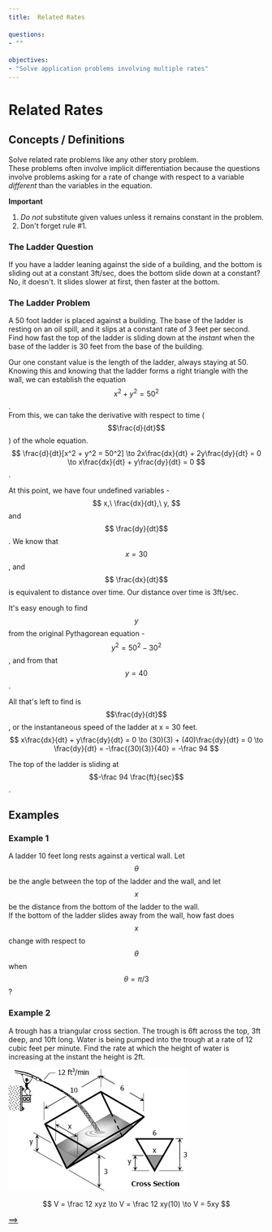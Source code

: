 ```yaml
---
title:  Related Rates

questions:
- ""

objectives:
- "Solve application problems involving multiple rates"
---
```


# Related Rates

## Concepts / Definitions

Solve related rate problems like any other story problem.<br>
These problems often involve implicit differentiation because the questions involve problems asking for a rate of change with respect to a variable _different_ than the variables in the equation.

**Important**
 1. _Do not_ substitute given values unless it remains constant in the problem.
 2. Don't forget rule #1.

### The Ladder Question
If you have a ladder leaning against the side of a building, and the bottom is sliding out at a constant 3ft/sec, does the bottom slide down at a constant?<br>
No, it doesn't. It slides slower at first, then faster at the bottom.

### The Ladder Problem
A 50 foot ladder is placed against a building. The base of the ladder is resting on an oil spill, and it slips at a constant rate of 3 feet per second. Find how fast the top of the ladder is sliding down at the _instant_ when the base of the ladder is 30 feet from the base of the building.

Our one constant value is the length of the ladder, always staying at 50. Knowing this and knowing that the ladder forms a right triangle with the wall, we can establish the equation $$x^2 + y^2 = 50^2$$.<br>
From this, we can take the derivative with respect to time ($$\frac{d}{dt}$$) of the whole equation. 
$$
\frac{d}{dt}[x^2 + y^2 = 50^2] \to 2x\frac{dx}{dt} + 2y\frac{dy}{dt} = 0 \to x\frac{dx}{dt} + y\frac{dy}{dt} = 0
$$.<br>

At this point, we have four undefined variables - 
$$
x,\ \frac{dx}{dt},\ y,
$$ and 
$$
\frac{dy}{dt}$$. We know that $$x = 30$$, and 
$$
\frac{dx}{dt}$$ is equivalent to distance over time. Our distance over time is 3ft/sec.<br>

It's easy enough to find $$y$$ from the original Pythagorean equation - 
$$
y^2 = 50^2 - 30^2
$$, and from that $$y = 40$$.<br>

All that's left to find is $$\frac{dy}{dt}$$, or the instantaneous speed of the ladder at x = 30 feet. 
$$
x\frac{dx}{dt} + y\frac{dy}{dt} = 0 \to (30)(3) + (40)\frac{dy}{dt} = 0 \to \frac{dy}{dt} = -\frac{(30)(3)}{40} = -\frac 94
$$

The top of the ladder is sliding at $$-\frac 94 \frac{ft}{sec}$$.

## Examples

### Example 1
A ladder 10 feet long rests against a vertical wall. Let $$\theta$$ be the angle between the top of the ladder and the wall, and let $$x$$ be the distance from the bottom of the ladder to the wall.<br>
If the bottom of the ladder slides away from the wall, how fast does $$x$$ change with respect to $$\theta$$ when $$\theta = \pi / 3$$?

### Example 2
A trough has a triangular cross section. The trough is 6ft across the top, 3ft deep, and 10ft long. Water is being pumped into the trough at a rate of 12 cubic feet per minute. Find the rate at which the height of water is increasing at the instant the height is 2ft.

![Trough problem](../assets/calculus/4-6-related-rates_1.jpg)

$$
V = \frac 12 xyz \to V = \frac 12 xy(10) \to V = 5xy
$$

[==>](063-estimating-with-finite-sums.md)
